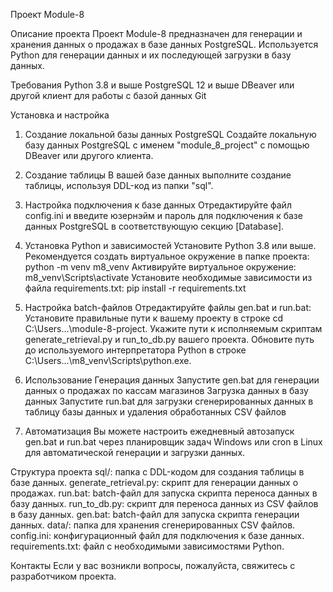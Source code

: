 Проект Module-8


Описание проекта
Проект Module-8 предназначен для генерации и хранения данных о продажах в базе данных PostgreSQL. 
Используется Python для генерации данных и их последующей загрузки в базу данных.


Требования
Python 3.8 и выше
PostgreSQL 12 и выше
DBeaver или другой клиент для работы с базой данных
Git


Установка и настройка

1. Создание локальной базы данных PostgreSQL
Создайте локальную базу данных PostgreSQL с именем "module_8_project" с помощью DBeaver или другого клиента.

2. Создание таблицы
В вашей базе данных выполните создание таблицы, используя DDL-код из папки "sql".

3. Настройка подключения к базе данных
Отредактируйте файл config.ini и введите юзернэйм и пароль для подключения к базе данных PostgreSQL в соответствующую секцию [Database].

4. Установка Python и зависимостей
Установите Python 3.8 или выше. Рекомендуется создать виртуальное окружение в папке проекта:
    python -m venv m8_venv
Активируйте виртуальное окружение:
    m8_venv\Scripts\activate
Установите необходимые зависимости из файла requirements.txt:
    pip install -r requirements.txt

5. Настройка batch-файлов
Отредактируйте файлы gen.bat и run.bat:
Установите правильные пути к вашему проекту в строке cd C:\Users\...\module-8-project.
Укажите пути к исполняемым скриптам generate_retrieval.py и run_to_db.py вашего проекта.
Обновите путь до используемого интерпретатора Python в строке C:\Users\...\m8_venv\Scripts\python.exe.

6. Использование
Генерация данных
Запустите gen.bat для генерации данных о продажах по кассам магазинов
Загрузка данных в базу данных
Запустите run.bat для загрузки сгенерированных данных в таблицу базы данных и удаления обработанных CSV файлов

7. Автоматизация
Вы можете настроить ежедневный автозапуск gen.bat и run.bat через планировщик задач Windows или cron в Linux для автоматической генерации и загрузки данных.


Структура проекта
sql/: папка с DDL-кодом для создания таблицы в базе данных.
generate_retrieval.py: скрипт для генерации данных о продажах.
run.bat: batch-файл для запуска скрипта переноса данных в базу данных.
run_to_db.py: скрипт для переноса данных из CSV файлов в базу данных.
gen.bat: batch-файл для запуска скрипта генерации данных.
data/: папка для хранения сгенерированных CSV файлов.
config.ini: конфигурационный файл для подключения к базе данных.
requirements.txt: файл с необходимыми зависимостями Python.


Контакты
Если у вас возникли вопросы, пожалуйста, свяжитесь с разработчиком проекта.
